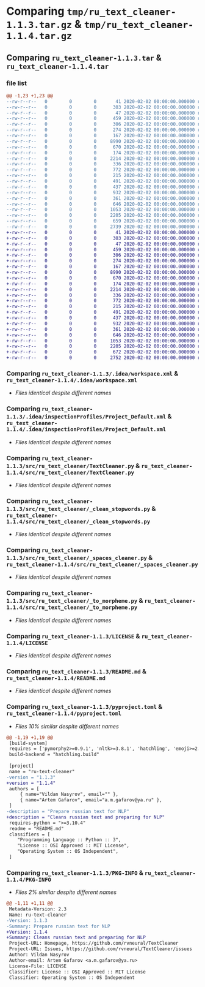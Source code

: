# Comparing `tmp/ru_text_cleaner-1.1.3.tar.gz` & `tmp/ru_text_cleaner-1.1.4.tar.gz`

## Comparing `ru_text_cleaner-1.1.3.tar` & `ru_text_cleaner-1.1.4.tar`

### file list

```diff
@@ -1,23 +1,23 @@
--rw-r--r--   0        0        0       41 2020-02-02 00:00:00.000000 ru_text_cleaner-1.1.3/requirements.txt
--rw-r--r--   0        0        0      303 2020-02-02 00:00:00.000000 ru_text_cleaner-1.1.3/test.py
--rw-r--r--   0        0        0       47 2020-02-02 00:00:00.000000 ru_text_cleaner-1.1.3/.idea/.gitignore
--rw-r--r--   0        0        0      459 2020-02-02 00:00:00.000000 ru_text_cleaner-1.1.3/.idea/TextCleaner.iml
--rw-r--r--   0        0        0      306 2020-02-02 00:00:00.000000 ru_text_cleaner-1.1.3/.idea/misc.xml
--rw-r--r--   0        0        0      274 2020-02-02 00:00:00.000000 ru_text_cleaner-1.1.3/.idea/modules.xml
--rw-r--r--   0        0        0      167 2020-02-02 00:00:00.000000 ru_text_cleaner-1.1.3/.idea/vcs.xml
--rw-r--r--   0        0        0     8990 2020-02-02 00:00:00.000000 ru_text_cleaner-1.1.3/.idea/workspace.xml
--rw-r--r--   0        0        0      670 2020-02-02 00:00:00.000000 ru_text_cleaner-1.1.3/.idea/inspectionProfiles/Project_Default.xml
--rw-r--r--   0        0        0      174 2020-02-02 00:00:00.000000 ru_text_cleaner-1.1.3/.idea/inspectionProfiles/profiles_settings.xml
--rw-r--r--   0        0        0     2214 2020-02-02 00:00:00.000000 ru_text_cleaner-1.1.3/src/ru_text_cleaner/TextCleaner.py
--rw-r--r--   0        0        0      336 2020-02-02 00:00:00.000000 ru_text_cleaner-1.1.3/src/ru_text_cleaner/__init__.py
--rw-r--r--   0        0        0      772 2020-02-02 00:00:00.000000 ru_text_cleaner-1.1.3/src/ru_text_cleaner/_clean_stopwords.py
--rw-r--r--   0        0        0      215 2020-02-02 00:00:00.000000 ru_text_cleaner-1.1.3/src/ru_text_cleaner/_emoji_cleaner.py
--rw-r--r--   0        0        0      491 2020-02-02 00:00:00.000000 ru_text_cleaner-1.1.3/src/ru_text_cleaner/_html_cleaner.py
--rw-r--r--   0        0        0      437 2020-02-02 00:00:00.000000 ru_text_cleaner-1.1.3/src/ru_text_cleaner/_punctuation_cleaner.py
--rw-r--r--   0        0        0      932 2020-02-02 00:00:00.000000 ru_text_cleaner-1.1.3/src/ru_text_cleaner/_spaces_cleaner.py
--rw-r--r--   0        0        0      361 2020-02-02 00:00:00.000000 ru_text_cleaner-1.1.3/src/ru_text_cleaner/_to_lower.py
--rw-r--r--   0        0        0      646 2020-02-02 00:00:00.000000 ru_text_cleaner-1.1.3/src/ru_text_cleaner/_to_morpheme.py
--rw-r--r--   0        0        0     1053 2020-02-02 00:00:00.000000 ru_text_cleaner-1.1.3/LICENSE
--rw-r--r--   0        0        0     2205 2020-02-02 00:00:00.000000 ru_text_cleaner-1.1.3/README.md
--rw-r--r--   0        0        0      659 2020-02-02 00:00:00.000000 ru_text_cleaner-1.1.3/pyproject.toml
--rw-r--r--   0        0        0     2739 2020-02-02 00:00:00.000000 ru_text_cleaner-1.1.3/PKG-INFO
+-rw-r--r--   0        0        0       41 2020-02-02 00:00:00.000000 ru_text_cleaner-1.1.4/requirements.txt
+-rw-r--r--   0        0        0      303 2020-02-02 00:00:00.000000 ru_text_cleaner-1.1.4/test.py
+-rw-r--r--   0        0        0       47 2020-02-02 00:00:00.000000 ru_text_cleaner-1.1.4/.idea/.gitignore
+-rw-r--r--   0        0        0      459 2020-02-02 00:00:00.000000 ru_text_cleaner-1.1.4/.idea/TextCleaner.iml
+-rw-r--r--   0        0        0      306 2020-02-02 00:00:00.000000 ru_text_cleaner-1.1.4/.idea/misc.xml
+-rw-r--r--   0        0        0      274 2020-02-02 00:00:00.000000 ru_text_cleaner-1.1.4/.idea/modules.xml
+-rw-r--r--   0        0        0      167 2020-02-02 00:00:00.000000 ru_text_cleaner-1.1.4/.idea/vcs.xml
+-rw-r--r--   0        0        0     8990 2020-02-02 00:00:00.000000 ru_text_cleaner-1.1.4/.idea/workspace.xml
+-rw-r--r--   0        0        0      670 2020-02-02 00:00:00.000000 ru_text_cleaner-1.1.4/.idea/inspectionProfiles/Project_Default.xml
+-rw-r--r--   0        0        0      174 2020-02-02 00:00:00.000000 ru_text_cleaner-1.1.4/.idea/inspectionProfiles/profiles_settings.xml
+-rw-r--r--   0        0        0     2214 2020-02-02 00:00:00.000000 ru_text_cleaner-1.1.4/src/ru_text_cleaner/TextCleaner.py
+-rw-r--r--   0        0        0      336 2020-02-02 00:00:00.000000 ru_text_cleaner-1.1.4/src/ru_text_cleaner/__init__.py
+-rw-r--r--   0        0        0      772 2020-02-02 00:00:00.000000 ru_text_cleaner-1.1.4/src/ru_text_cleaner/_clean_stopwords.py
+-rw-r--r--   0        0        0      215 2020-02-02 00:00:00.000000 ru_text_cleaner-1.1.4/src/ru_text_cleaner/_emoji_cleaner.py
+-rw-r--r--   0        0        0      491 2020-02-02 00:00:00.000000 ru_text_cleaner-1.1.4/src/ru_text_cleaner/_html_cleaner.py
+-rw-r--r--   0        0        0      437 2020-02-02 00:00:00.000000 ru_text_cleaner-1.1.4/src/ru_text_cleaner/_punctuation_cleaner.py
+-rw-r--r--   0        0        0      932 2020-02-02 00:00:00.000000 ru_text_cleaner-1.1.4/src/ru_text_cleaner/_spaces_cleaner.py
+-rw-r--r--   0        0        0      361 2020-02-02 00:00:00.000000 ru_text_cleaner-1.1.4/src/ru_text_cleaner/_to_lower.py
+-rw-r--r--   0        0        0      646 2020-02-02 00:00:00.000000 ru_text_cleaner-1.1.4/src/ru_text_cleaner/_to_morpheme.py
+-rw-r--r--   0        0        0     1053 2020-02-02 00:00:00.000000 ru_text_cleaner-1.1.4/LICENSE
+-rw-r--r--   0        0        0     2205 2020-02-02 00:00:00.000000 ru_text_cleaner-1.1.4/README.md
+-rw-r--r--   0        0        0      672 2020-02-02 00:00:00.000000 ru_text_cleaner-1.1.4/pyproject.toml
+-rw-r--r--   0        0        0     2752 2020-02-02 00:00:00.000000 ru_text_cleaner-1.1.4/PKG-INFO
```

### Comparing `ru_text_cleaner-1.1.3/.idea/workspace.xml` & `ru_text_cleaner-1.1.4/.idea/workspace.xml`

 * *Files identical despite different names*

### Comparing `ru_text_cleaner-1.1.3/.idea/inspectionProfiles/Project_Default.xml` & `ru_text_cleaner-1.1.4/.idea/inspectionProfiles/Project_Default.xml`

 * *Files identical despite different names*

### Comparing `ru_text_cleaner-1.1.3/src/ru_text_cleaner/TextCleaner.py` & `ru_text_cleaner-1.1.4/src/ru_text_cleaner/TextCleaner.py`

 * *Files identical despite different names*

### Comparing `ru_text_cleaner-1.1.3/src/ru_text_cleaner/_clean_stopwords.py` & `ru_text_cleaner-1.1.4/src/ru_text_cleaner/_clean_stopwords.py`

 * *Files identical despite different names*

### Comparing `ru_text_cleaner-1.1.3/src/ru_text_cleaner/_spaces_cleaner.py` & `ru_text_cleaner-1.1.4/src/ru_text_cleaner/_spaces_cleaner.py`

 * *Files identical despite different names*

### Comparing `ru_text_cleaner-1.1.3/src/ru_text_cleaner/_to_morpheme.py` & `ru_text_cleaner-1.1.4/src/ru_text_cleaner/_to_morpheme.py`

 * *Files identical despite different names*

### Comparing `ru_text_cleaner-1.1.3/LICENSE` & `ru_text_cleaner-1.1.4/LICENSE`

 * *Files identical despite different names*

### Comparing `ru_text_cleaner-1.1.3/README.md` & `ru_text_cleaner-1.1.4/README.md`

 * *Files identical despite different names*

### Comparing `ru_text_cleaner-1.1.3/pyproject.toml` & `ru_text_cleaner-1.1.4/pyproject.toml`

 * *Files 10% similar despite different names*

```diff
@@ -1,19 +1,19 @@
 [build-system]
 requires = ['pymorphy2>=0.9.1', 'nltk>=3.8.1', 'hatchling', 'emoji>=2.11.1']
 build-backend = "hatchling.build"
 
 [project]
 name = "ru-text-cleaner"
-version = "1.1.3"
+version = "1.1.4"
 authors = [
     { name="Vildan Nasyrov", email="" },
     { name="Artem Gafarov", email="a.m.gafarov@ya.ru" },
 ]
-description = "Prepare russian text for NLP"
+description = "Cleans russian text and preparing for NLP"
 requires-python = ">=3.10.4"
 readme = "README.md"
 classifiers = [
    "Programming Language :: Python :: 3",
    "License :: OSI Approved :: MIT License",
    "Operating System :: OS Independent",
 ]
```

### Comparing `ru_text_cleaner-1.1.3/PKG-INFO` & `ru_text_cleaner-1.1.4/PKG-INFO`

 * *Files 2% similar despite different names*

```diff
@@ -1,11 +1,11 @@
 Metadata-Version: 2.3
 Name: ru-text-cleaner
-Version: 1.1.3
-Summary: Prepare russian text for NLP
+Version: 1.1.4
+Summary: Cleans russian text and preparing for NLP
 Project-URL: Homepage, https://github.com/rvneural/TextCleaner
 Project-URL: Issues, https://github.com/rvneural/TextCleaner/issues
 Author: Vildan Nasyrov
 Author-email: Artem Gafarov <a.m.gafarov@ya.ru>
 License-File: LICENSE
 Classifier: License :: OSI Approved :: MIT License
 Classifier: Operating System :: OS Independent
```

